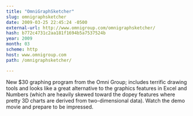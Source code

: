 ```yaml
---
title: "OmniGraphSketcher"
slug: omnigraphsketcher
date: 2009-03-25 22:45:24 -0500
external-url: http://www.omnigroup.com/omnigraphsketcher/
hash: b772c4731c2aa181f1694b5a7537524b
year: 2009
month: 03
scheme: http
host: www.omnigroup.com
path: /omnigraphsketcher/

---
```


New $30 graphing program from the Omni Group; includes terrific drawing tools and looks like a great alternative to the graphics features in Excel and Numbers (which are heavily skewed toward the dopey features where pretty 3D charts are derived from two-dimensional data). Watch the demo movie and prepare to be impressed.
